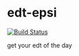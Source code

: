 # edt-epsi

[![Build Status](https://travis-ci.org/ripoul/edt-epsi.svg?branch=master)](https://travis-ci.org/ripoul/edt-epsi)

get your edt of the day

